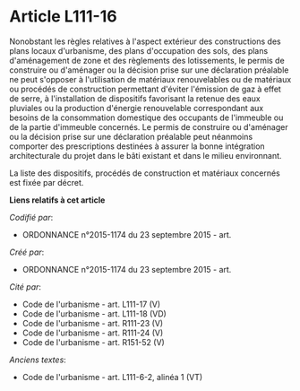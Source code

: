 # Article L111-16

Nonobstant les règles relatives à l'aspect extérieur des constructions des plans locaux d'urbanisme, des plans d'occupation
des sols, des plans d'aménagement de zone et des règlements des lotissements, le permis de construire ou d'aménager ou la
décision prise sur une déclaration préalable ne peut s'opposer à l'utilisation de matériaux renouvelables ou de matériaux ou
procédés de construction permettant d'éviter l'émission de gaz à effet de serre, à l'installation de dispositifs favorisant
la retenue des eaux pluviales ou la production d'énergie renouvelable correspondant aux besoins de la consommation domestique
des occupants de l'immeuble ou de la partie d'immeuble concernés. Le permis de construire ou d'aménager ou la décision prise
sur une déclaration préalable peut néanmoins comporter des prescriptions destinées à assurer la bonne intégration
architecturale du projet dans le bâti existant et dans le milieu environnant.

La liste des dispositifs, procédés de construction et matériaux concernés est fixée par décret.

**Liens relatifs à cet article**

_Codifié par_:

  - ORDONNANCE n°2015-1174 du 23 septembre 2015 - art.

_Créé par_:

  - ORDONNANCE n°2015-1174 du 23 septembre 2015 - art.

_Cité par_:

  - Code de l'urbanisme - art. L111-17 (V)
  - Code de l'urbanisme - art. L111-18 (VD)
  - Code de l'urbanisme - art. R111-23 (V)
  - Code de l'urbanisme - art. R111-24 (V)
  - Code de l'urbanisme - art. R151-52 (V)

_Anciens textes_:

  - Code de l'urbanisme - art. L111-6-2, alinéa 1 (VT)
